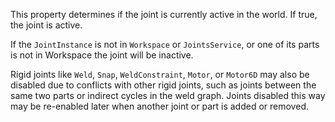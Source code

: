 This property determines if the joint is currently active in the world. If true, the joint is active.

If the `JointInstance` is not in `Workspace` or `JointsService`, or one of its parts is not in Workspace the joint will be inactive.

Rigid joints like `Weld`, `Snap`, `WeldConstraint`, `Motor`, or `Motor6D` may also be disabled due to conflicts with other rigid joints, such as joints between the same two parts or indirect cycles in the weld graph. Joints disabled this way may be re-enabled later when another joint or part is added or removed.